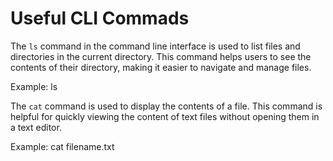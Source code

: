 # Useful CLI Commads

The `ls` command in the command line interface is used to list files and directories in the current directory. This command helps users to see the contents of their directory, making it easier to navigate and manage files.

Example: 
ls

The `cat` command is used to display the contents of a file. This command is helpful for quickly viewing the content of text files without opening them in a text editor.

Example:
cat filename.txt

